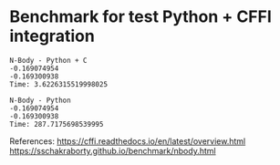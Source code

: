 # Benchmark for test Python + CFFI integration

```
N-Body - Python + C
-0.169074954
-0.169300938
Time: 3.6226315519998025

N-Body - Python
-0.169074954
-0.169300938
Time: 287.7175698539995
```

References:
https://cffi.readthedocs.io/en/latest/overview.html
https://sschakraborty.github.io/benchmark/nbody.html
